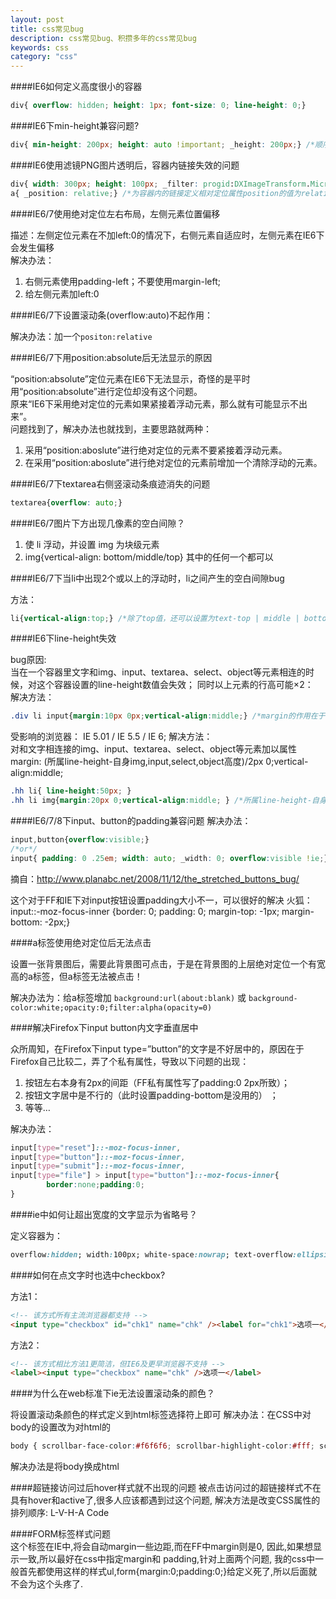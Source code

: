 ```yaml
---
layout: post
title: css常见bug
description: css常见bug、积攒多年的css常见bug
keywords: css
category: "css"
---
```


####IE6如何定义高度很小的容器

```css
div{ overflow: hidden; height: 1px; font-size: 0; line-height: 0;}
```
 
####IE6下min-height兼容问题?

```css
div{ min-height: 200px; height: auto !important; _height: 200px;} /*顺序不可变*/
```
<!-- more -->

####IE6使用滤镜PNG图片透明后，容器内链接失效的问题

```css
div{ width: 300px; height: 100px; _filter: progid:DXImageTransform.Microsoft.AlphaImageLoader(src='*.png');}
a{ _position: relative;} /*为容器内的链接定义相对定位属性position的值为relative*/
```
  
####IE6/7使用绝对定位左右布局，左侧元素位置偏移

描述：左侧定位元素在不加left:0的情况下，右侧元素自适应时，左侧元素在IE6下会发生偏移 <br>
解决办法： <br>


1. 右侧元素使用padding-left；不要使用margin-left;
2. 给左侧元素加left:0


####IE6/7下设置滚动条(overflow:auto)不起作用：

解决办法：加一个`positon:relative`


####IE6/7下用position:absolute后无法显示的原因

“position:absolute”定位元素在IE6下无法显示，奇怪的是平时用“position:absolute”进行定位却没有这个问题。 <br>
原来“IE6下采用绝对定位的元素如果紧接着浮动元素，那么就有可能显示不出来”。 <br>
问题找到了，解决办法也就找到，主要思路就两种： <br>

1. 采用“position:aboslute”进行绝对定位的元素不要紧接着浮动元素。
2. 在采用“position:aboslute”进行绝对定位的元素前增加一个清除浮动的元素。

 
####IE6/7下textarea右侧竖滚动条痕迹消失的问题

```css
textarea{overflow: auto;}
```

####IE6/7图片下方出现几像素的空白间隙？

1. 使 li 浮动，并设置 img 为块级元素
2. img{vertical-align: bottom/middle/top} 其中的任何一个都可以


####IE6/7下当li中出现2个或以上的浮动时，li之间产生的空白间隙bug

方法：

```css
li{vertical-align:top;} /*除了top值，还可以设置为text-top | middle | bottom | text-bottom，甚至特定的<length>和<percentage>值都可以*/
```

####IE6下line-height失效

bug原因: <br>
当在一个容器里文字和img、input、textarea、select、object等元素相连的时候，对这个容器设置的line-height数值会失效； 同时以上元素的行高可能×2： <br>
解决方法： <br>

```css
.div li input{margin:10px 0px;vertical-align:middle;} /*margin的作用在于调整他和容器上下的间距*/
```
 
受影响的浏览器： IE 5.01 / IE 5.5 / IE 6;
解决方法： <br>
对和文字相连接的img、input、textarea、select、object等元素加以属性 <br>
margin: (所属line-height-自身img,input,select,object高度)/2px 0;vertical-align:middle; <br>

```css
.hh li{ line-height:50px; }
.hh li img{margin:20px 0;vertical-align:middle; } /*所属line-height-自身img,input,select,object高度)/2px */
```
 
####IE6/7/8下input、button的padding兼容问题
解决办法：

```css
input,button{overflow:visible;}
/*or*/
input{ padding: 0 .25em; width: auto; _width: 0; overflow:visible !ie;}
```

摘自：<a href="http://www.planabc.net/2008/11/12/the_stretched_buttons_bug/ " target="_blank" title="">http://www.planabc.net/2008/11/12/the_stretched_buttons_bug/ </a> 

这个对于FF和IE下对input按钮设置padding大小不一，可以很好的解决
火狐：input::-moz-focus-inner {border: 0; padding: 0; margin-top: -1px; margin-bottom: -2px;}


####a标签使用绝对定位后无法点击

设置一张背景图后，需要此背景图可点击，于是在背景图的上层绝对定位一个有宽高的a标签，但a标签无法被点击！

解决办法为：给a标签增加 `background:url(about:blank)` 或 `background-color:white;opacity:0;filter:alpha(opacity=0)`


####解决Firefox下input button内文字垂直居中

众所周知，在Firefox下input type=”button”的文字是不好居中的，原因在于Firefox自己比较二，弄了个私有属性，导致以下问题的出现：

1. 按钮左右本身有2px的间距（FF私有属性写了padding:0 2px所致）；
2. 按钮文字居中是不行的（此时设置padding-bottom是没用的） ；
3. 等等…

解决办法：

```css
input[type="reset"]::-moz-focus-inner,
input[type="button"]::-moz-focus-inner,
input[type="submit"]::-moz-focus-inner,
input[type="file"] > input[type="button"]::-moz-focus-inner{
        border:none;padding:0;
}
```

####ie中如何让超出宽度的文字显示为省略号？

定义容器为：

```css
overflow:hidden; width:100px; white-space:nowrap; text-overflow:ellipsis;
```

 
####如何在点文字时也选中checkbox?

方法1：

```html
<!-- 该方式所有主流浏览器都支持 -->
<input type="checkbox" id="chk1" name="chk" /><label for="chk1">选项一</label>
```

方法2：

```html
<!-- 该方式相比方法1更简洁，但IE6及更早浏览器不支持 -->
<label><input type="checkbox" name="chk" />选项一</label>
```
 
####为什么在web标准下ie无法设置滚动条的颜色？

将设置滚动条颜色的样式定义到html标签选择符上即可
解决办法：在CSS中对body的设置改为对html的

```css
body { scrollbar-face-color:#f6f6f6; scrollbar-highlight-color:#fff; scrollbar-shadow-color:#eeeeee; scrollbar-3dlight-color:#eeeeee; scrollbar-arrow-color:#000; scrollbar-track-color:#fff; scrollbar-darkshadow-color:#fff;}
```

解决办法是将body换成html


####超链接访问过后hover样式就不出现的问题
被点击访问过的超链接样式不在具有hover和active了,很多人应该都遇到过这个问题,
解决方法是改变CSS属性的排列顺序: L-V-H-A Code

 
####FORM标签样式问题  
这个标签在IE中,将会自动margin一些边距,而在FF中margin则是0,
因此,如果想显示一致,所以最好在css中指定margin和 padding,针对上面两个问题,
我的css中一般首先都使用这样的样式ul,form{margin:0;padding:0;}给定义死了,所以后面就不会为这个头疼了. 
